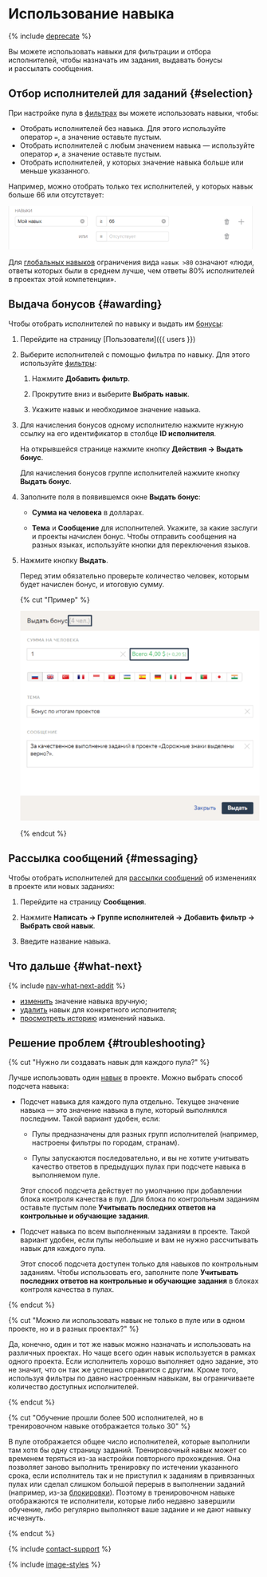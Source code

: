 # Использование навыка

{% include [deprecate](../../_includes/deprecate.md) %}

Вы можете использовать навыки для фильтрации и отбора исполнителей, чтобы назначать им задания, выдавать бонусы и рассылать сообщения.

## Отбор исполнителей для заданий {#selection}

При настройке пула в [фильтрах](filters.md) вы можете использовать навыки, чтобы:

- Отобрать исполнителей без навыка. Для этого используйте оператор `=`, а значение оставьте пустым.
- Отобрать исполнителей с любым значением навыка — используйте оператор `≠`, а значение оставьте пустым.
- Отобрать исполнителей, у которых значение навыка больше или меньше указанного.

Например, можно отобрать только тех исполнителей, у которых навык больше 66 или отсутствует:

![](../_images/other/qcr-control_example_filter.png)

Для [глобальных навыков](nav-cross-project.md) ограничения вида `навык >80` означают «люди, ответы которых были в среднем лучше, чем ответы 80% исполнителей в проектах этой компетенции».

## Выдача бонусов {#awarding}

Чтобы отобрать исполнителей по навыку и выдать им [бонусы](../../glossary.md#reward):

1. Перейдите на страницу [Пользователи]({{ users }})

1. Выберите исполнителей с помощью фильтра по навыку. Для этого используйте [фильтры](../../glossary.md#filters):

    1. Нажмите **Добавить фильтр**.

    1. Прокрутите вниз и выберите **Выбрать навык**.

    1. Укажите навык и необходимое значение навыка.

1. Для начисления бонусов одному исполнителю нажмите нужную ссылку на его идентификатор в столбце **ID исполнителя**.

    На открывшейся странице нажмите кнопку **Действия → Выдать бонус**.

    Для начисления бонусов группе исполнителей нажмите кнопку **Выдать бонус**.

1. Заполните поля в появившемся окне **Выдать бонус**:

    - **Сумма на человека** в долларах.

    - **Тема** и **Сообщение** для исполнителей. Укажите, за какие заслуги и проекты начислен бонус. Чтобы отправить сообщения на разных языках, используйте кнопки для переключения языков.

1. Нажмите кнопку **Выдать**.

    Перед этим обязательно проверьте количество человек, которым будет начислен бонус, и итоговую сумму.

    {% cut "Пример" %}

    ![](../_images/bonus/bonus-group-performers-1.png)

    {% endcut %}

## Рассылка сообщений {#messaging}

Чтобы отобрать исполнителей для [рассылки сообщений](qa-assign.md) об изменениях в проекте или новых заданиях:

1. Перейдите на страницу **Сообщения**.

1. Нажмите **Написать → Группе исполнителей → Добавить фильтр → Выбрать свой навык**.

1. Введите название навыка.

## Что дальше {#what-next}

{% include [nav-what-next-addit](../_includes/concepts/nav/id-nav/what-next-addit.md) %}

- [изменить](nav-edit.md) значение навыка вручную;
- [удалить](nav-delete.md) навык для конкретного исполнителя;
- [просмотреть историю](nav-history.md) изменений навыка.

## Решение проблем {#troubleshooting}

{% cut "Нужно ли создавать навык для каждого пула?" %}

Лучше использовать один [навык](../../glossary.md#skill) в проекте. Можно выбрать способ подсчета навыка:

- Подсчет навыка для каждого пула отдельно. Текущее значение навыка — это значение навыка в пуле, который выполнялся последним. Такой вариант удобен, если:

    - Пулы предназначены для разных групп исполнителей (например, настроены фильтры по городам, странам).

    - Пулы запускаются последовательно, и вы не хотите учитывать качество ответов в предыдущих пулах при подсчете навыка в выполняемом пуле.

    Этот способ подсчета действует по умолчанию при добавлении блока контроля качества в пул. Для блока по контрольным заданиям оставьте пустым поле **Учитывать последних ответов на контрольные и обучающие задания**.

- Подсчет навыка по всем выполненным заданиям в проекте. Такой вариант удобен, если пулы небольшие и вам не нужно рассчитывать навык для каждого пула.

    Этот способ подсчета доступен только для навыков по контрольным заданиям. Чтобы использовать его, заполните поле **Учитывать последних ответов на контрольные и обучающие задания** в блоках контроля качества в пулах.

{% endcut %}

{% cut "Можно ли использовать навык не только в пуле или в одном проекте, но и в разных проектах?" %}

Да, конечно, один и тот же навык можно назначать и использовать на различных проектах. Но чаще всего один навык используется в рамках одного проекта. Если исполнитель хорошо выполняет одно задание, это не значит, что он так же успешно справится с другим. Кроме того, используя фильтры по давно настроенным навыкам, вы ограничиваете количество доступных исполнителей.

{% endcut %}

{% cut "Обучение прошли более 500 исполнителей, но в тренировочном навыке отображается только 30" %}

В пуле отображается общее число исполнителей, которые выполнили там хотя бы одну страницу заданий. Тренировочный навык может со временем теряться из-за настройки повторного прохождения. Она позволяет заново выполнить тренировку по истечении указанного срока, если исполнитель так и не приступил к заданиям в привязанных пулах или сделал слишком большой перерыв в выполнении заданий (например, из-за [блокировки](../../glossary.md#banning-tolokers)). Поэтому в тренировочном навыке отображаются те исполнители, которые либо недавно завершили обучение, либо регулярно выполняют ваше задание и не дают навыку исчезнуть.

{% endcut %}

{% include [contact-support](../_includes/contact-support.md) %}

{% include [image-styles](../../../_includes/image-styles-internal.md) %}
